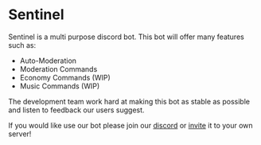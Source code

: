 # Sentinel
Sentinel is a multi purpose discord bot. This bot will offer many features such as:
- Auto-Moderation
- Moderation Commands
- Economy Commands (WIP)
- Music Commands (WIP)

The development team work hard at making this bot as stable as possible and listen to feedback our users suggest.

If you would like use our bot please join our [discord](https://discord.gg/2qMmFKn "Sentinel Discord Server") or [invite](https://discord.com/oauth2/authorize?client_id=739203261797498953&permissions=0&scope=bot) it to your own server!
